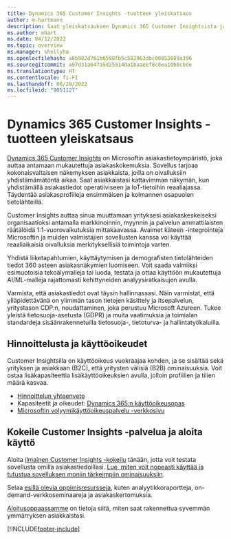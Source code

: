 ```yaml
---
title: Dynamics 365 Customer Insights -tuotteen yleiskatsaus
author: m-hartmann
description: Saat yleiskatsauksen Dynamics 365 Customer Insightsista ja sen pääominaisuuksista.
ms.author: mhart
ms.date: 04/12/2022
ms.topic: overview
ms.manager: shellyha
ms.openlocfilehash: a8b982d761b6598fb5c582963dbc00852089a396
ms.sourcegitcommit: a97d31a647a5d259140a1baaeef8c6ea10b8cbde
ms.translationtype: HT
ms.contentlocale: fi-FI
ms.lasthandoff: 06/29/2022
ms.locfileid: "9051127"
---
```

# <a name="product-overview-for-dynamics-365-customer-insights"></a>Dynamics 365 Customer Insights -tuotteen yleiskatsaus

[Dynamics 365 Customer Insights](https://dynamics.microsoft.com/ai/customer-insights/) on Microsoftin asiakastietoympäristö, joka auttaa antamaan mukautettuja asiakaskokemuksia. Sovellus tarjoaa kokonaisvaltaisen näkemyksen asiakkaista, joilla on oivalluksiin yhdistämämätöntä aikaa. Saat asiakkaistasi kattavimman näkymän, kun yhdistämällä asiakastiedot operatiiviseen ja IoT-tietoihin reaaliajassa. Täydentää asiakasprofiileja ensimmäisen ja kolmannen osapuolen tietolähteillä. 

Customer Insights auttaa sinua muuttamaan yrityksesi asiakaskeskeiseksi organisaatioksi antamalla markkinoinnin, myynnin ja palvelun ammattilaisten räätälöidä 1:1-vuorovaikutuksia mittakaavassa. Avaimet käteen -integrointeja Microsoftin ja muiden valmistajien sovellusten kanssa voi käyttää reaaliaikaisia oivalluksia merkityksellisiä toimintoja varten.

Yhdistä liiketapahtumien, käyttäytymisen ja demografisten tietolähteiden tiedot 360 asteen asiakasnäkymien luomiseen. Voit saada valmiiksi esimuotoisia tekoälymalleja tai luoda, testata ja ottaa käyttöön mukautettuja AI/ML-malleja rajattomasti kehittyneiden analyysiratkaisujen avulla.

Varmista, että asiakastiedot ovat täysin hallinnassasi. Näin varmistat, että ylläpidettävänä on ylimmän tason tietojen käsittely ja itsepalvelun, yritystason CDP:n, noudattaminen, joka perustuu Microsoft Azureen. Tukee yleistä tietosuoja-asetusta (GDPR) ja muita vaatimuksia ja toimialan standardeja sisäänrakennetuilla tietosuoja-, tietoturva- ja hallintatyökaluilla.

## <a name="pricing-and-licensing"></a>Hinnoittelusta ja käyttöoikeudet
Customer Insightsilla on käyttöoikeus vuokraajaa kohden, ja se sisältää sekä yrityksen ja asiakkaan (B2C), että yritysten välisiä (B2B) ominaisuuksia. Voit ostaa lisäkapasiteettia lisäkäyttöoikeuksien avulla, jolloin profiilien ja tilien määrä kasvaa.

- [Hinnoittelun yhteenveto](https://dynamics.microsoft.com/ai/customer-insights/pricing/)
- Kapasiteetit ja oikeudet: [Dynamics 365:n käyttöoikeusopas](https://go.microsoft.com/fwlink/?LinkId=866544)
- [Microsoftin volyymikäyttöoikeuspalvelu -verkkosivu](https://www.microsoft.com/licensing/how-to-buy/how-to-buy)

## <a name="try-customer-insights-and-get-started"></a>Kokeile Customer Insights -palvelua ja aloita käyttö

Aloita [ilmainen Customer Insights -kokeilu](https://signup.microsoft.com/create-account/signup?SKU=036c2481-aa8a-47cd-ab43-324f0c157c2d&ali=1&RU=https:%2F%2Fhome.ci.ai.dynamics.com%2Fstart%2Ftrial&products=036c2481-aa8a-47cd-ab43-324f0c157c2d) tänään, jotta voit testata sovellusta omilla asiakastiedoillasi. [Lue, miten voit nopeasti käyttää ja tutustua sovelluksen moniin tärkeimpiin ominaisuuksiin](trial-signup.md). 

Selaa [esillä olevia oppimisresursseja](https://dynamics.microsoft.com/ai/customer-insights/resources/), kuten analyytikkoraportteja, on-demand-verkkoseminaareja ja asiakaskertomuksia.

[Aloitusoppaassamme](get-started.md) on tietoja siitä, miten saat rakennettua syvemmän ymmärryksen asiakkaistasi.

[!INCLUDE[footer-include](includes/footer-banner.md)]

